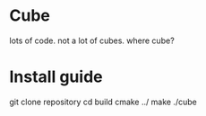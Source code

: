 # Cube
lots of code. not a lot of cubes. where cube?


# Install guide
git clone repository
cd build
cmake ../
make
./cube
